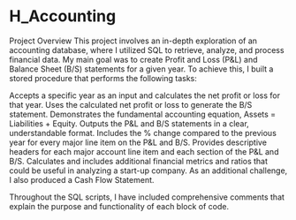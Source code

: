# H_Accounting

Project Overview
This project involves an in-depth exploration of an accounting database, where I utilized SQL to retrieve, analyze, and process financial data. My main goal was to create Profit and Loss (P&L) and Balance Sheet (B/S) statements for a given year. To achieve this, I built a stored procedure that performs the following tasks:

Accepts a specific year as an input and calculates the net profit or loss for that year.
Uses the calculated net profit or loss to generate the B/S statement.
Demonstrates the fundamental accounting equation, Assets = Liabilities + Equity.
Outputs the P&L and B/S statements in a clear, understandable format.
Includes the % change compared to the previous year for every major line item on the P&L and B/S.
Provides descriptive headers for each major account line item and each section of the P&L and B/S.
Calculates and includes additional financial metrics and ratios that could be useful in analyzing a start-up company.
As an additional challenge, I also produced a Cash Flow Statement.

Throughout the SQL scripts, I have included comprehensive comments that explain the purpose and functionality of each block of code.

